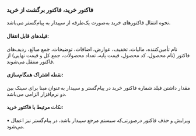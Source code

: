 ### فاکتور خرید، فاکتور برگشت از خرید

نحوه انتقال فاکتورهای خرید به‌صورت یک‌طرفه از سپیدار به پیام‌گستر می‌باشد.

#### فیلدهای قابل انتقال: 

نام تأمین‌کننده، مالیات، تخفیف، عوارض، اضافات، توضیحات، جمع مبالغ، ردیف‌های فاکتور (نام محصول، کد محصول، قیمت پایه، تعداد محصولات، جمع کل و قیمت نهایی) از فاکتور منتقل می‌شوند.

#### نقطه اشتراک همگام‌سازی:

مقدار داشتن فیلد شماره فاکتور خرید در پیام‌گستر و سپیدار به‌عنوان مبنا برای سینک بین دو نرم‌افزار الزامی می‌باشد.

#### نکات مرتبط با فاکتور خرید:

•    ویرایش و حذف فاکتور درصورتی‌که سیستم مرجع سپیدار باشد، در پیام‌گستر نیز اعمال می‌شود.
